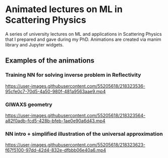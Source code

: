 # Animated lectures on ML in Scattering Physics

A series of university lectures on ML and applications in Scattering Physics that I prepared and gave during my PhD. Animations are created via manim library and Jupyter widgets.

## Examples of the animations

### Training NN for solving inverse problem in Reflectivity

https://user-images.githubusercontent.com/55205618/218323536-95cfe0c7-70d5-4a50-980f-481a9563aae9.mp4

### GIWAXS geometry

https://user-images.githubusercontent.com/55205618/218323564-a82f0adb-fcd5-428b-bfeb-1ae0e90a6d43.mp4

### NN intro + simplified illustration of the universal approximation


https://user-images.githubusercontent.com/55205618/218323623-f67f5100-97dd-42d4-832e-dfbbb06e40a6.mp4

